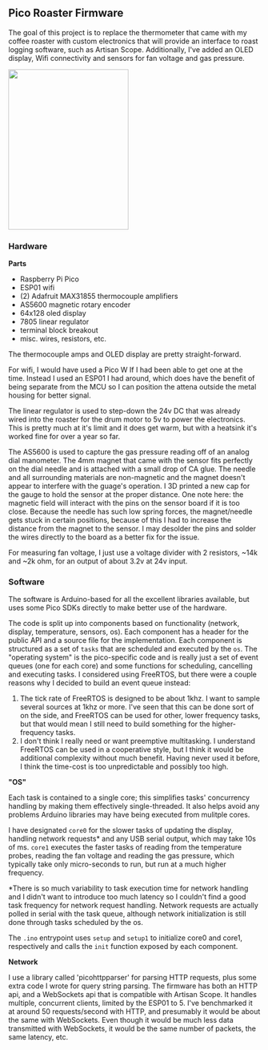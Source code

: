 ## Pico Roaster Firmware

The goal of this project is to replace the thermometer that came with my coffee roaster with custom electronics that will provide an interface to roast logging software, such as Artisan Scope.  Additionally, I've added an OLED display, Wifi connectivity and sensors for fan voltage and gas pressure.

<img src="https://github.com/nashira/pico_roaster/assets/757096/2b4ea559-d551-4cd7-9407-17ff3c79067c" width="240" height="320">

### Hardware

**Parts**

  * Raspberry Pi Pico
  * ESP01 wifi
  * (2) Adafruit MAX31855 thermocouple amplifiers
  * AS5600 magnetic rotary encoder
  * 64x128 oled display
  * 7805 linear regulator
  * terminal block breakout
  * misc. wires, resistors, etc.

The thermocouple amps and OLED display are pretty straight-forward.  

For wifi, I would have used a Pico W If I had been able to get one at the time.  Instead I used an ESP01 I had around, which does have the benefit of being separate from the MCU so I can position the attena outside the metal housing for better signal.  

The linear regulator is used to step-down the 24v DC that was already wired into the roaster for the drum motor to 5v to power the electronics.  This is pretty much at it's limit and it does get warm, but with a heatsink it's worked fine for over a year so far.

The AS5600 is used to capture the gas pressure reading off of an analog dial manometer.  The 4mm magnet that came with the sensor fits perfectly on the dial needle and is attached with a small drop of CA glue.  The needle and all surrounding materials are non-magnetic and the magnet doesn't appear to interfere with the guage's operation.  I 3D printed a new cap for the gauge to hold the sensor at the proper distance.  One note here: the magnetic field will interact with the pins on the sensor board if it is too close.  Because the needle has such low spring forces, the magnet/needle gets stuck in certain positions, because of this I had to increase the distance from the magnet to the sensor.  I may desolder the pins and solder the wires directly to the board as a better fix for the issue.

For measuring fan voltage, I just use a voltage divider with 2 resistors, ~14k and ~2k ohm, for an output of about 3.2v at 24v input.

### Software

The software is Arduino-based for all the excellent libraries available, but uses some Pico SDKs directly to make better use of the hardware.

The code is split up into components based on functionality (network, display, temperature, sensors, os).  Each component has a header for the public API and a source file for the implementation.  Each component is structured as a set of `tasks` that are scheduled and executed by the `os`.  The "operating system" is the pico-specific code and is really just a set of event queues (one for each core) and some functions for scheduling, cancelling and executing tasks.  I considered using FreeRTOS, but there were a couple reasons why I decided to build an event queue instead: 
  
  1) The tick rate of FreeRTOS is designed to be about 1khz.  I want to sample several sources at 1khz or more.  I've seen that this can be done sort of on the side, and FreeRTOS can be used for other, lower frequency tasks, but that would mean I still need to build something for the higher-frequency tasks.
  2) I don't think I really need or want preemptive multitasking.  I understand FreeRTOS can be used in a cooperative style, but I think it would be additional complexity without much benefit.  Having never used it before, I think the time-cost is too unpredictable and possibly too high.

**"OS"**

Each task is contained to a single core; this simplifies tasks' concurrency handling by making them effectively single-threaded.  It also helps avoid any problems Arduino libraries may have being executed from mulitple cores.  

I have designated `core0` for the slower tasks of updating the display, handling network requests* and any USB serial output, which may take 10s of ms.  `core1` executes the faster tasks of reading from the temperature probes, reading the fan voltage and reading the gas pressure, which typically take only micro-seconds to run, but run at a much higher frequency. 

*There is so much variability to task execution time for network handling and I didn't want to introduce too much latency so I couldn't find a good task frequency for network request handling.  Network requests are actually polled in serial with the task queue, although network initialization is still done through tasks scheduled by the os.

The `.ino` entrypoint uses `setup` and `setup1` to initialize core0 and core1, respectively and calls the `init` function exposed by each component.

**Network**

I use a library called 'picohttpparser' for parsing HTTP requests, plus some extra code I wrote for query string parsing.  The firmware has both an HTTP api, and a WebSockets api that is compatible with Artisan Scope.  It handles multiple, concurrent clients, limited by the ESP01 to 5.  I've benchmarked it at around 50 requests/second with HTTP, and presumably it would be about the same with WebSockets.  Even though it would be much less data transmitted with WebSockets, it would be the same number of packets, the same latency, etc.




